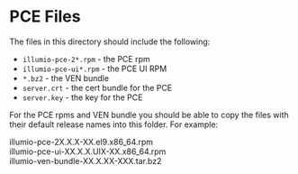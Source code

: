 # PCE Files
The files in this directory should include the following:
* `illumio-pce-2*.rpm` - the PCE rpm
* `illumio-pce-ui*.rpm` - the PCE UI RPM
* `*.bz2` - the VEN bundle
* `server.crt` - the cert bundle for the PCE
* `server.key` - the key for the PCE

For the PCE rpms and VEN bundle you should be able to copy the files with their
default release names into this folder. For example:

illumio-pce-2X.X.X-XX.el9.x86_64.rpm  
illumio-pce-ui-XX.X.X.UIX-XX.x86_64.rpm  
illumio-ven-bundle-XX.X.XX-XXX.tar.bz2

